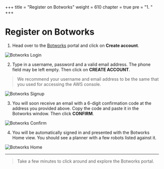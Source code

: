 +++
title = "Register on Botworks"
weight = 610
chapter = true
pre = "1. "
+++

# Register on Botworks

1. Head over to the [Botworks](https://dev.d1ma7f8muz7c4s.amplifyapp.com/) portal and click on **Create account**.

![Botworks Login](/botworks-login.png?classes=border)

2. Type in a username, password and a valid email address. The phone field may be left empty. Then click on **CREATE ACCOUNT**.

> We recommend your username and email address to be the same that you used for accessing the AWS console.

![Botworks Signup](/botworks-signup.png?classes=border)

3. You will soon receive an email with a 6-digit confirmation code at the address you provided above. Copy the code and paste it in the Botworks window. Then click **CONFIRM**.

![Botworks Confirm](/botworks-confirm.png?classes=border)

4. You will be automatically signed in and presented with the Botworks Home view. You should see a planner with a few robots listed against it.

![Botworks Home](/botworks-home.png?classes=border)

---

> Take a few minutes to click around and explore the Botworks portal.
